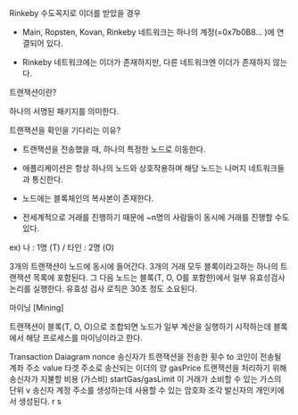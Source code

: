

Rinkeby 수도꼭지로 이더를 받았을 경우
- Main, Ropsten, Kovan, Rinkeby 네트워크는 하나의 계정(=0x7b0B8... )에 연결되어 있다.

- Rinkeby 네트워크에는 이더가 존재하지만, 다른 네트워크엔 이더가 존재하지 않는다.










트랜잭션이란?

하나의 서명된 패키지를 의미한다.






트랜잭션을 확인을 기다리는 이유?


- 트랜잭션을 전송했을 때, 하나의 특정한 노드로 이동한다.

- 애플리케이션은 항상 하나의 노드와 상호작용하며 해당 노드는 나머지 네트워크들과 통신한다.


- 노드에는 블록체인의 복사본이 존재한다.



- 전세계적으로 거래를 진행하기 때문에 ~n명의 사람들이 동시에 거래를 진행할 수도 있다.

ex) 나 : 1명 (T) / 타인 : 2명 (O)

3개의 트랜잭션이 노드에 동시에 들어간다.
3개의 거래 모두 블록이라고하는 하나의 트랜잭션 목록에 포함된다.
그 다음 노드는 블록(T, O, O를 포함한)에서 일부 유효성검사논리를 실행한다.
유효성 검사 로직은 30초 정도 소요된다.




마이닝 [Mining]

트랜잭션이 블록(T, O, O)으로 조합되면 노드가 일부 계산을 실행하기 시작하는데 블록에서 해당 프로세스를 마이닝이라고 한다.


Transaction Daiagram
nonce	송신자가 트랜잭션을 전송한 횟수
to	코인이 전송될 계좌 주소
value	타겟 주소로 송신되는 이더의 양
gasPrice	트랜잭션을 처리하기 위해 송신자가 지불할 비용
(가스비)
startGas/gasLimit	이 거래가 소비할 수 있는 가스의 단위
v	송신자 계정 주소를 생성하는데 사용할 수 있는 암호화 조각
발신자의 개인키에서 생성된다.
r
s

